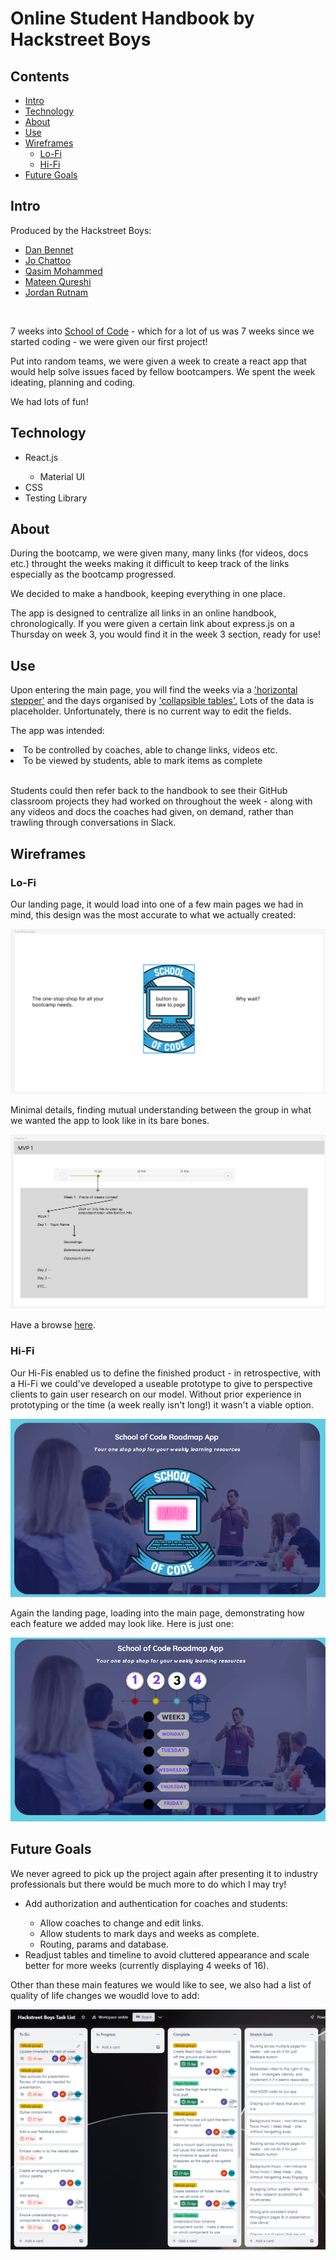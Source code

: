 # Online Student Handbook by Hackstreet Boys

## Contents

- [Intro](#intro)
- [Technology](#technology)
- [About](#about)
- [Use](#use)
- [Wireframes](#wireframes)
    - [Lo-Fi](#lo-fi)
    - [Hi-Fi](#hi-fi)
- [Future Goals](#future-goals)
    
## Intro

Produced by the Hackstreet Boys:
<ul>
    <li><a href="https://www.linkedin.com/in/dan-bennett-102a03149/">Dan Bennet</a></li>
    <li><a href="https://www.linkedin.com/in/jo-chattoo/">Jo Chattoo</a></li>
    <li><a href="https://www.linkedin.com/in/qasim-mohammed-65251517b/">Qasim Mohammed</a></li>
    <li><a href="https://www.linkedin.com/in/mateen-qureshi-msq/">Mateen Qureshi</a></li>
    <li><a href="https://www.linkedin.com/in/jordan-rutnam-080199161/">Jordan Rutnam</a></li>
</ul>

<br>

7 weeks into <a href="https://www.schoolofcode.co.uk/">School of Code</a> - which for a lot of us was 7 weeks since we started coding - we were given our first project!

Put into random teams, we were given a week to create a react app that would help solve issues faced by fellow bootcampers. We spent the week ideating, planning and coding.

We had lots of fun!

## Technology

<ul>
    <li>React.js</li>
    <ul>
        <li>Material UI</li>
    </ul>
    <li>CSS</li>
    <li>Testing Library</li>
</ul>

## About

During the bootcamp, we were given many, many links (for videos, docs etc.) throught the weeks making it difficult to keep track of the links especially as the bootcamp progressed.

We decided to make a handbook, keeping everything in one place.

The app is designed to centralize all links in an online handbook, chronologically. If you were given a certain link about express.js on a Thursday on week 3, you would find it in the week 3 section, ready for use!

## Use

Upon entering the main page, you will find the weeks via a <a href="https://mui.com/material-ui/react-stepper/#horizontal-stepper">'horizontal stepper'</a> and the days organised by <a href="https://mui.com/material-ui/react-table/#collapsible-table">'collapsible tables'.</a> Lots of the data is placeholder. Unfortunately, there is no current way to edit the fields.

The app was intended:

<li>To be controlled by coaches, able to change links, videos  etc.</li>
<li>To be viewed by students, able to mark items as complete</li>

<br>

Students could then refer back to the handbook to see their GitHub classroom projects they had worked on throughout the week - along with any videos and docs the coaches had given, on demand, rather than trawling through conversations in Slack.

## Wireframes

### Lo-Fi

Our landing page, it would load into one of a few main pages we had in mind, this design was the most accurate to what we actually created:

<img src="./images/lofi/LoFiLand.PNG">

<br>

Minimal details, finding mutual understanding between the group in what we wanted the app to look like in its bare bones.

<img src="./images/lofi/mainPageOpt2.PNG">

<br>

Have a browse <a href="https://www.figma.com/file/EQ7Jkq9EwWZV47oWAVxg0F/Wireframe?type=design&node-id=0%3A1&mode=design&t=chzzZ95fpcVxxsZC-1">here</a>.


### Hi-Fi

Our Hi-Fis enabled us to define the finished product - in retrospective, with a Hi-Fi we could've developed a useable prototype to give to perspective clients to gain user research on our model. Without prior experience in prototyping or the time (a week really isn't long!) it wasn't a viable option.


<img src="./images/hifi/landing.PNG">

<br>

Again the landing page, loading into the main page, demonstrating how each feature we added may look like. Here is just one:


<img src="./images/hifi/timeline1.PNG">


## Future Goals

We never agreed to pick up the project again after presenting it to industry professionals but there would be much more to do which I may try!

<ul>
    <li>Add authorization and authentication for coaches and students:</li>
    <ul>
        <li>Allow coaches to change and edit links.</li>
        <li>Allow students to mark days and weeks as complete.</li>
        <li>Routing, params and database.</li>
    </ul>
    <li>Readjust tables and timeline to avoid cluttered appearance and scale better for more weeks (currently displaying 4 weeks of 16).</li>
</ul>

Other than these main features we would like to see, we also had a list of quality of life changes we woudld love to add:

<img src="./images/trello.PNG">